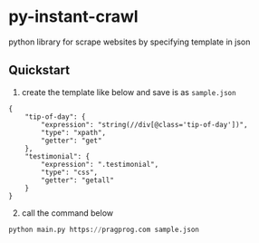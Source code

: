 # py-instant-crawl
python library for scrape websites by specifying template in json


## Quickstart

1. create the template like below and save is as `sample.json`

```
{
    "tip-of-day": {
        "expression": "string(//div[@class='tip-of-day'])",
        "type": "xpath",
        "getter": "get"
    },
    "testimonial": {
        "expression": ".testimonial",
        "type": "css",
        "getter": "getall"
    }
}
```

2. call the command below
```python
python main.py https://pragprog.com sample.json
```


